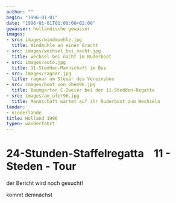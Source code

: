 ```yaml
---
author: ""
begin: "1996-01-01"
date: "1996-01-01T01:00:00+02:00"
gewässer: holländische gewässer
images:
- src: images/windmuehle.jpg
  title: Windmühle an einer Gracht
- src: images/wechsel_bei_nacht.jpg
  title: wechsel bei nacht im Ruderboot
- src: images/auto.jpg
  title: 11-Stedden-Mannschaft im Bus
- src: images/ragnar.jpg
  title: ragnar am Steuer des Vereinsbus
- src: images/boot_von_oben96.jpg
  title: Baumgarten C-Zweier bei der 11-Stedden-Regatta
- src: images/am_ufer96.jpg
  title: Mannschaft wartet auf ihr Ruderboot zum Wechseln
länder:
- niederlande
title: Holland 1996
typen: wanderfahrt
---
```



# 24-Stunden-Staffelregatta    11 - Steden - Tour


der Bericht wird noch gesucht!

kommt demnächst
